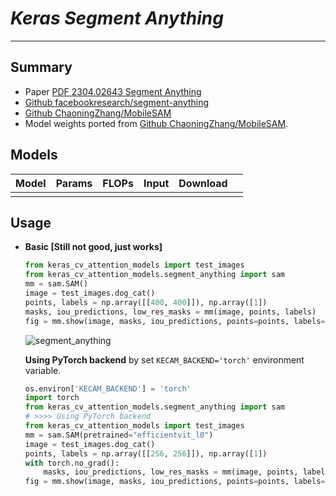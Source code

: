 # ___Keras Segment Anything___
***

## Summary
  - Paper [PDF 2304.02643 Segment Anything](https://arxiv.org/abs/2304.02643)
  - [Github facebookresearch/segment-anything](https://github.com/facebookresearch/segment-anything)
  - [Github ChaoningZhang/MobileSAM](https://github.com/ChaoningZhang/MobileSAM)
  - Model weights ported from [Github ChaoningZhang/MobileSAM](https://github.com/ChaoningZhang/MobileSAM).
## Models
  | Model | Params | FLOPs | Input | Download |     |
  | ----- | ------ | ----- | ----- | -------- | --- |
  |       |        |       |       |          |     |
## Usage
  - **Basic [Still not good, just works]**
    ```py
    from keras_cv_attention_models import test_images
    from keras_cv_attention_models.segment_anything import sam
    mm = sam.SAM()
    image = test_images.dog_cat()
    points, labels = np.array([[400, 400]]), np.array([1])
    masks, iou_predictions, low_res_masks = mm(image, points, labels)
    fig = mm.show(image, masks, iou_predictions, points=points, labels=labels, save_path='aa.jpg')
    ```
    ![segment_anything](https://github.com/leondgarse/keras_cv_attention_models/assets/5744524/e3013d4e-1c28-426a-bb88-66144c8413ac)

    **Using PyTorch backend** by set `KECAM_BACKEND='torch'` environment variable.
    ```py
    os.environ['KECAM_BACKEND'] = 'torch'
    import torch
    from keras_cv_attention_models.segment_anything import sam
    # >>>> Using PyTorch backend
    from keras_cv_attention_models import test_images
    mm = sam.SAM(pretrained="efficientvit_l0")
    image = test_images.dog_cat()
    points, labels = np.array([[256, 256]]), np.array([1])
    with torch.no_grad():
        masks, iou_predictions, low_res_masks = mm(image, points, labels)
    fig = mm.show(image, masks, iou_predictions, points=points, labels=labels, save_path='bb.jpg')
    ```
